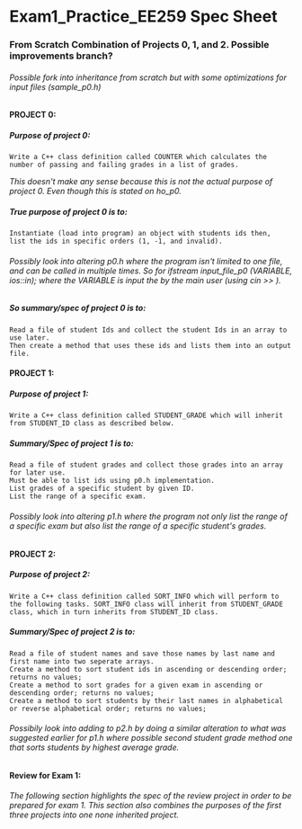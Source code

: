 # Exam1_Practice_EE259 Spec Sheet
### From Scratch Combination of Projects 0, 1, and 2. Possible improvements branch?

###### Possible fork into inheritance from scratch but with some optimizations for input files (sample_p0.h)

#### PROJECT 0:

##### Purpose of project 0:
	
	Write a C++ class definition called COUNTER which calculates the number of passing and failing grades in a list of grades.

*This doesn't make any sense because this is not the actual purpose of project 0. Even though this is stated on ho_p0.*

##### True purpose of project 0 is to:
	
	Instantiate (load into program) an object with students ids then,
	list the ids in specific orders (1, -1, and invalid).

###### Possibly look into altering p0.h where the program isn't limited to one file, and can be called in multiple times. So for ifstream input_file_p0 (VARIABLE, ios::in); where the VARIABLE is input the by the main user (using cin >> ).

##### So summary/spec of project 0 is to:
	
	Read a file of student Ids and collect the student Ids in an array to use later.
	Then create a method that uses these ids and lists them into an output file.

#### PROJECT 1:

##### Purpose of project 1:

	Write a C++ class definition called STUDENT_GRADE which will inherit from STUDENT_ID class as described below.

##### Summary/Spec of project 1 is to:

	Read a file of student grades and collect those grades into an array for later use.
	Must be able to list ids using p0.h implementation.
	List grades of a specific student by given ID.
	List the range of a specific exam.

###### Possibly look into altering p1.h where the program not only list the range of a specific exam but also list the range of a specific student's grades.

#### PROJECT 2:

##### Purpose of project 2:

	Write a C++ class definition called SORT_INFO which will perform to the following tasks. SORT_INFO class will inherit from STUDENT_GRADE class, which in turn inherits from STUDENT_ID class.

##### Summary/Spec of project 2 is to:

	Read a file of student names and save those names by last name and first name into two seperate arrays.
	Create a method to sort student ids in ascending or descending order; returns no values;
	Create a method to sort grades for a given exam in ascending or descending order; returns no values;
	Create a method to sort students by their last names in alphabetical or reverse alphabetical order; returns no values;

###### Possibily look into adding to p2.h by doing a similar alteration to what was suggested earlier for p1.h where possible second student grade method one that sorts students by highest average grade.

#### Review for Exam 1:

###### The following section highlights the spec of the review project in order to be prepared for exam 1. This section also combines the purposes of the first three projects into one none inherited project.


